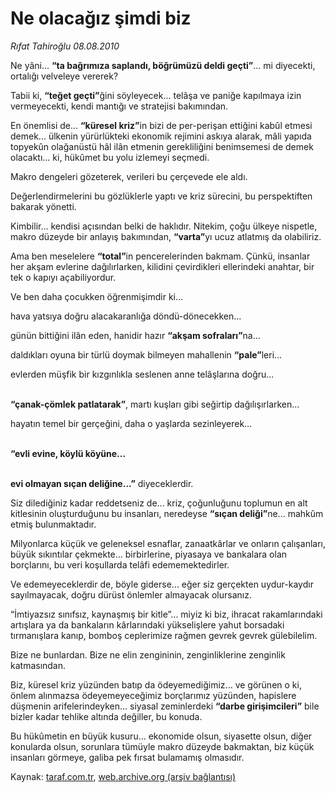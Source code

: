 # Ne olacağız şimdi biz 

*Rıfat Tahiroğlu 08.08.2010*

<div class="yazi"><p>Ne yâni... <b>“ta bağrımıza saplandı, böğrümüzü deldi geçti”</b>... mi diyecekti, ortalığı velveleye vererek?</p>
<p>Tabii ki, <b>“teğet geçti”</b>ğini söyleyecek... telâşa ve paniğe kapılmaya izin vermeyecekti, kendi mantığı ve stratejisi bakımından.</p>
<p>En önemlisi de... <b>“küresel kriz”</b>in bizi de per-perişan ettiğini kabûl etmesi demek... ülkenin yürürlükteki ekonomik rejimini askıya alarak, mâli yapıda topyekûn olağanüstü hâl ilân etmenin gerekliliğini benimsemesi de demek olacaktı... ki, hükûmet bu yolu izlemeyi seçmedi. </p>
<p>Makro dengeleri gözeterek, verileri bu çerçevede ele aldı.</p>
<p>Değerlendirmelerini bu gözlüklerle yaptı ve kriz sürecini, bu perspektiften bakarak yönetti.</p>
<p>Kimbilir... kendisi açısından belki de haklıdır. Nitekim, çoğu ülkeye nispetle, makro düzeyde bir anlayış bakımından, <b>“varta”</b>yı ucuz atlatmış da olabiliriz.</p>
<p>Ama ben meselelere <b>“total”</b>in pencerelerinden bakmam. Çünkü, insanlar her akşam evlerine dağılırlarken, kilidini çevirdikleri ellerindeki anahtar, bir tek o kapıyı açabiliyordur.</p>
<p>Ve ben daha çocukken öğrenmişimdir ki... </p>
<p>hava yatsıya doğru alacakaranlığa döndü-dönecekken... </p>
<p>günün bittiğini ilân eden, hanidir hazır <b>“akşam sofraları”</b>na...</p>
<p>daldıkları oyuna bir türlü doymak bilmeyen mahallenin <b>“pale”</b>leri...</p>
<p>evlerden müşfik bir kızgınlıkla seslenen anne telâşlarına doğru...</p>
<p><b><br/>“çanak-çömlek patlatarak”</b>, martı kuşları gibi seğirtip dağılışırlarken...</p>
<p>hayatın temel bir gerçeğini, daha o yaşlarda sezinleyerek... </p>
<p><b><br/>“evli evine, köylü köyüne...</b></p>
<p><b><br/>evi olmayan sıçan deliğine...”</b> diyeceklerdir.</p>
<p>Siz dilediğiniz kadar reddetseniz de... kriz, çoğunluğunu toplumun en alt kitlesinin oluşturduğunu bu insanları, neredeyse <b>“sıçan deliği”</b>ne... mahkûm etmiş bulunmaktadır.</p>
<p>Milyonlarca küçük ve geleneksel esnaflar, zanaatkârlar ve onların çalışanları, büyük sıkıntılar çekmekte... birbirlerine, piyasaya ve bankalara olan borçlarını, bu veri koşullarda telâfi edememektedirler. </p>
<p>Ve edemeyeceklerdir de, böyle giderse... eğer siz gerçekten uydur-kaydır sayılmayacak, doğru dürüst önlemler almayacak olursanız.</p>
<p>“İmtiyazsız sınıfsız, kaynaşmış bir kitle”... miyiz ki biz, ihracat rakamlarındaki artışlara ya da bankaların kârlarındaki yükselişlere yahut borsadaki tırmanışlara kanıp, bomboş ceplerimize rağmen gevrek gevrek gülebilelim.</p>
<p>Bize ne bunlardan. Bize ne elin zengininin, zenginliklerine zenginlik katmasından.</p>
<p>Biz, küresel kriz yüzünden batıp da ödeyemediğimiz... ve görünen o ki, önlem alınmazsa ödeyemeyeceğimiz borçlarımız yüzünden, hapislere düşmenin arifelerindeyken... siyasal zeminlerdeki <b>“darbe girişimcileri”</b> bile bizler kadar tehlike altında değiller, bu konuda.</p>
<p>Bu hükûmetin en büyük kusuru... ekonomide olsun, siyasette olsun, diğer konularda olsun, sorunlara tümüyle makro düzeyde bakmaktan, biz küçük insanları görmeye, galiba pek fırsat bulamamış olmasıdır. </p></div>

Kaynak: [taraf.com.tr](http://www.taraf.com.tr:80/rifat-tahiroglu/makale-ne-olacagiz-simdi-biz.htm), [web.archive.org (arşiv bağlantısı)](http://web.archive.org/web/20100818003955/http://www.taraf.com.tr:80/rifat-tahiroglu/makale-ne-olacagiz-simdi-biz.htm)

